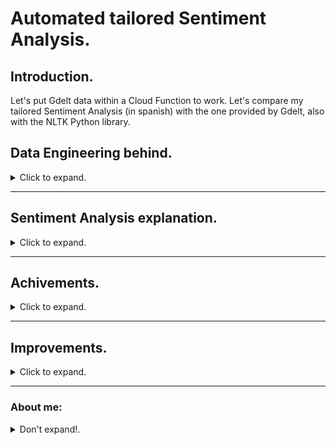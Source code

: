 # Automated tailored Sentiment Analysis.

## Introduction.

Let's put Gdelt data within a Cloud Function to work. Let's compare my tailored Sentiment Analysis (in spanish) with the one provided by Gdelt, also with the NLTK Python library.

## Data Engineering behind.

<details> <summary>Click to expand.</summary>

**BigQuery**:
The method consist of:
- 1st query: It takes all the wanted info from 2019-01-01 and creates a table. Available in *bigquery_sql/1nd_query_appending.sql*

This table will be requested, analyzed and processed. Results will be stored in a *results table*, and also in a Cloud Storage bucket.

- 2nd query: Will be triggered every sunday. Available in *bigquery_sql/2nd_query_appending.sql*
    - Overwriting weekly a table with the new data.
    - Also appending the new weekly info to the main table of 1st query (this is just a safety process in case I change the strategy along the project). 
![alt](pics/schedule_2nd_query.png)

**Cloud Function**:
Main strategy:
- Loads the available data in *2nd query* into a Cloud Storage bucket.
- Reads it, process it.
- Sends results to the Bucket.

Afraid of using too much RAM, I usually split this step into 2 different CF, 1 for loading into Storage and other to process the info. In this project maybe the amount of data is not that big and I can do both at once. Let's check it out.

**Transfer**:
- Takes the results and load it into the *results table* in BigQuery.

**Data Studio**
- Plots that table.



</details>

----------------------------

## Sentiment Analysis explanation.

<details> <summary>Click to expand.</summary>

This is a leisure project in development and unfortunately I do not have all the time I want. I'll tell what I have in mind, and I'm quite sure it will change with time:

- I have a lot of urls that **Gdelt** tagged as *unemployment* related.
- I'm going to clean all that data, remove http protocols and leave just words.
- Use a ITF-TDF to remove redundant words.
- Generate a personal dictionary and score the found words.
- Group results by day.
- Plot sentiment evolution provided by Gdelt vs the one tailored by myself.

- Extra: Using the NLTK library and plot its performance too.

Let's see what I can get :D 

</details>

----------------------------

## Achivements.

<details> <summary>Click to expand.</summary>

</details>

----------------------------

## Improvements.

<details> <summary>Click to expand.</summary>

</details>

----------------------------

### About me:

<details> <summary>Don't expand!.</summary>

- More Gdelt and ETL projects => https://github.com/albertovpd/analysing_world_news_with_Gdelt

- https://www.linkedin.com/in/alberto-vargas-pina/

![alt](pics/mrdogscience.jpeg)
</details>

